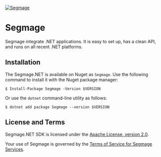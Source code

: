 [![Segmage](https://avatars.githubusercontent.com/u/153565656?v=4)](https://www.segmage.com)

# Segmage

Segmage integrate .NET applications. It is easy to set up, has a clean API, and runs on all recent .NET platforms.
## Installation
The Segmage.NET is available on Nuget as `Segmage`. Use the
following command to install it with the Nuget package manager:
```
$ Install-Package Segmage -Version $VERSION
```

Or use the `dotnet` command-line utility as follows:

```
$ dotnet add package Segmage --version $VERSION
```

## License and Terms

Segmage.NET SDK is licensed under the
[Apache License, version 2.0](http://www.apache.org/licenses/LICENSE-2.0).

Your use of Segmage is governed by the
[Terms of Service for Segmage Services](https://www.segmage.com/terms/).

